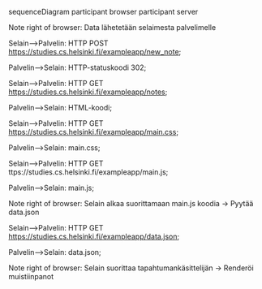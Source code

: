 sequenceDiagram
    participant browser
    participant server
    
Note right of browser: Data lähetetään selaimesta palvelimelle

Selain-->Palvelin: HTTP POST https://studies.cs.helsinki.fi/exampleapp/new_note;

Palvelin-->Selain: HTTP-statuskoodi 302;

Selain-->Palvelin: HTTP GET https://studies.cs.helsinki.fi/exampleapp/notes;

Palvelin-->Selain: HTML-koodi;

Selain-->Palvelin: HTTP GET https://studies.cs.helsinki.fi/exampleapp/main.css;

Palvelin-->Selain: main.css;

Selain-->Palvelin: HTTP GET ttps://studies.cs.helsinki.fi/exampleapp/main.js;

Palvelin-->Selain: main.js;

Note right of browser: Selain alkaa suorittamaan main.js koodia -> Pyytää data.json

Selain-->Palvelin: HTTP GET https://studies.cs.helsinki.fi/exampleapp/data.json;

Palvelin-->Selain: data.json;

Note right of browser: Selain suorittaa tapahtumankäsittelijän -> Renderöi muistiinpanot

